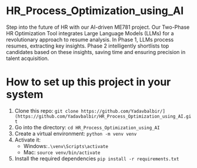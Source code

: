 # HR_Process_Optimization_using_AI
Step into the future of HR with our AI-driven ME781 project. Our Two-Phase HR Optimization Tool integrates Large Language Models (LLMs) for a revolutionary approach to resume analysis. In Phase 1, LLMs process resumes, extracting key insights. Phase 2 intelligently shortlists top candidates based on these insights, saving time and ensuring precision in talent acquisition.


# How to set up this project in your system
1. Clone this repo:
    `git clone https://github.com/Yadavbalbir/](https://github.com/Yadavbalbir/HR_Process_Optimization_using_AI.git`
2. Go into the directory:
   `cd HR_Process_Optimization_using_AI`
3. Create a virtual environment:
    `python -m venv venv`
4. Activate it:
   - Windows:`.\venv\Scripts\activate`
   - Mac: `source venv/bin/activate`
5. Install the required dependencies
   `pip install -r requirements.txt`


